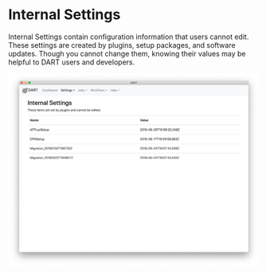 # Internal Settings

Internal Settings contain configuration information that users cannot edit. These settings are created by plugins, setup packages, and software updates. Though you cannot change them, knowing their values may be helpful to DART users and developers.

![List of Internal Settings](/img/settings/internal_settings/list.png)
